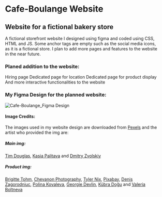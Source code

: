 # Cafe-Boulange Website

## Website for a fictional bakery store 

A fictional storefront website I designed using figma and coded using CSS, HTML and JS. Some anchor tags are empty such as the social media icons, as it is a fictional store. I plan to add more pages and features to the website in the near future.

### Planed addition to the website:
Hiring page
Dedicated page for location
Dedicated page for product display
And more interactive functionalities to the website

### My Figma Design for the planned website:
![Cafe-Boulange_Figma Design](https://github.com/FabianoGLentini/Website_Coffee_Backery/assets/132173298/120ad1b0-2d51-466c-8073-ce841135f1e4)



#### Image Credits:

The images used in my website design are downloaded from [Pexels](https://www.pexels.com/) and the  artist who provided the img are:

  ##### Main img:
[Tim Douglas](https://www.pexels.com/@tim-douglas/),
[Kasia Palitava](https://www.pexels.com/@kasia-palitava-132623147/) and
[Dmitry Zvolskiy](https://www.pexels.com/@zvolskiy/)

  ##### Product img:
[Brigitte Tohm](https://www.pexels.com/@brigitte-tohm-36757/),
[Chevanon Photography](https://www.pexels.com/@chevanon/),
[Tyler Nix](https://www.pexels.com/@tyler-nix-1259808/),
[Pixabay](https://www.pexels.com/@pixabay/),
[Denis Zagorodniuc](https://www.pexels.com/@imdennyz/),
[Polina Kovaleva](https://www.pexels.com/@polina-kovaleva/),
[Georgie Devlin](https://www.pexels.com/@georgie-devlin-76906720/),
[Kübra Doğu](https://www.pexels.com/@kubra-dogu-80605500/) and
[Valeria Boltneva](https://www.pexels.com/@valeriya/)


